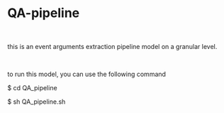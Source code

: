 QA-pipeline
===========

 

this is an event arguments extraction pipeline model on a granular level.

 

to run this model, you can use the following command

\$ cd QA_pipeline

\$ sh QA_pipeline.sh
